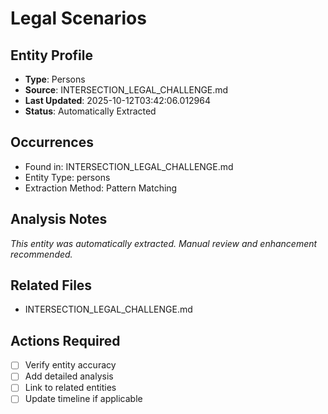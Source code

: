 # Legal Scenarios

## Entity Profile
- **Type**: Persons
- **Source**: INTERSECTION_LEGAL_CHALLENGE.md
- **Last Updated**: 2025-10-12T03:42:06.012964
- **Status**: Automatically Extracted

## Occurrences
- Found in: INTERSECTION_LEGAL_CHALLENGE.md
- Entity Type: persons
- Extraction Method: Pattern Matching

## Analysis Notes
*This entity was automatically extracted. Manual review and enhancement recommended.*

## Related Files
- INTERSECTION_LEGAL_CHALLENGE.md

## Actions Required
- [ ] Verify entity accuracy
- [ ] Add detailed analysis
- [ ] Link to related entities
- [ ] Update timeline if applicable
